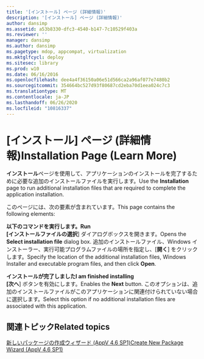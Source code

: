 ```yaml
---
title: '[インストール] ページ (詳細情報)'
description: '[インストール] ページ (詳細情報)'
author: dansimp
ms.assetid: a53b8330-dfc3-4540-b147-7c10529f403a
ms.reviewer: ''
manager: dansimp
ms.author: dansimp
ms.pagetype: mdop, appcompat, virtualization
ms.mktglfcycl: deploy
ms.sitesec: library
ms.prod: w10
ms.date: 06/16/2016
ms.openlocfilehash: dee4a4f36150a06e51d566ca2a96af077e7480b2
ms.sourcegitcommit: 354664bc527d93f80687cd2eba70d1eea024c7c3
ms.translationtype: MT
ms.contentlocale: ja-JP
ms.lasthandoff: 06/26/2020
ms.locfileid: "10816337"
---
```

# <span data-ttu-id="ae398-103">[インストール] ページ (詳細情報)</span><span class="sxs-lookup"><span data-stu-id="ae398-103">Installation Page (Learn More)</span></span>


<span data-ttu-id="ae398-104">**インストール**ページを使用して、アプリケーションのインストールを完了するために必要な追加のインストールファイルを実行します。</span><span class="sxs-lookup"><span data-stu-id="ae398-104">Use the **Installation** page to run additional installation files that are required to complete the application installation.</span></span>

<span data-ttu-id="ae398-105">このページには、次の要素が含まれています。</span><span class="sxs-lookup"><span data-stu-id="ae398-105">This page contains the following elements:</span></span>

<a href="" id="run"></a>**<span data-ttu-id="ae398-106">以下のコマンドを実行します。</span><span class="sxs-lookup"><span data-stu-id="ae398-106">Run</span></span>**  
<span data-ttu-id="ae398-107">**[インストールファイルの選択**] ダイアログボックスを開きます。</span><span class="sxs-lookup"><span data-stu-id="ae398-107">Opens the **Select installation file** dialog box.</span></span> <span data-ttu-id="ae398-108">追加のインストールファイル、Windows インストーラー、実行可能プログラムファイルの場所を指定し、[**開く**] をクリックします。</span><span class="sxs-lookup"><span data-stu-id="ae398-108">Specify the location of the additional installation files, Windows Installer and executable program files, and then click **Open**.</span></span>

<a href="" id="i-am-finished-installing"></a>**<span data-ttu-id="ae398-109">インストールが完了しました</span><span class="sxs-lookup"><span data-stu-id="ae398-109">I am finished installing</span></span>**  
<span data-ttu-id="ae398-110">**[次へ**] ボタンを有効にします。</span><span class="sxs-lookup"><span data-stu-id="ae398-110">Enables the **Next** button.</span></span> <span data-ttu-id="ae398-111">このオプションは、追加のインストールファイルがこのアプリケーションに関連付けられていない場合に選択します。</span><span class="sxs-lookup"><span data-stu-id="ae398-111">Select this option if no additional installation files are associated with this application.</span></span>

## <span data-ttu-id="ae398-112">関連トピック</span><span class="sxs-lookup"><span data-stu-id="ae398-112">Related topics</span></span>


[<span data-ttu-id="ae398-113">新しいパッケージの作成ウィザード (AppV 4.6 SP1)</span><span class="sxs-lookup"><span data-stu-id="ae398-113">Create New Package Wizard (AppV 4.6 SP1)</span></span>](create-new-package-wizard---appv-46-sp1-.md)

 

 





